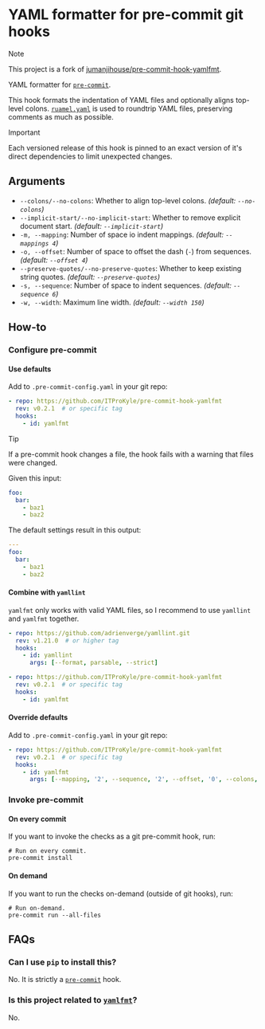 # YAML formatter for pre-commit git hooks

> [!NOTE]
> This project is a fork of [jumanjihouse/pre-commit-hook-yamlfmt](https://github.com/jumanjihouse/pre-commit-hook-yamlfmt).

YAML formatter for [`pre-commit`](http://pre-commit.com).

This hook formats the indentation of YAML files and optionally aligns top-level colons.
[`ruamel.yaml`](https://yaml.readthedocs.io/en/latest/) is used to roundtrip YAML files, preserving comments as much as possible.

> [!IMPORTANT]
> Each versioned release of this hook is pinned to an exact version of it's direct dependencies to limit unexpected changes.

## Arguments

- `--colons/--no-colons`: Whether to align top-level colons. _(default: `--no-colons`)_
- `--implicit-start/--no-implicit-start`: Whether to remove explicit document start. _(default: `--implicit-start`)_
- `-m, --mapping`: Number of space io indent mappings. _(default: `--mappings 4`)_
- `-o, --offset`: Number of space to offset the dash (`-`) from sequences. _(default: `--offset 4`)_
- `--preserve-quotes/--no-preserve-quotes`: Whether to keep existing string quotes. _(default: `--preserve-quotes`)_
- `-s, --sequence`: Number of space to indent sequences. _(default: `--sequence 6`)_
- `-w, --width`: Maximum line width. _(default: `--width 150`)_

## How-to

### Configure pre-commit

#### Use defaults

Add to `.pre-commit-config.yaml` in your git repo:

```yaml
- repo: https://github.com/ITProKyle/pre-commit-hook-yamlfmt
  rev: v0.2.1  # or specific tag
  hooks:
    - id: yamlfmt
```

> [!TIP]
> If a pre-commit hook changes a file, the hook fails with a warning that files were changed.

Given this input:

```yaml
foo:
  bar:
    - baz1
    - baz2
```

The default settings result in this output:

```yaml
---
foo:
  bar:
    - baz1
    - baz2
```

#### Combine with `yamllint`

`yamlfmt` only works with valid YAML files, so I recommend to use `yamllint` and `yamlfmt` together.

```yaml
- repo: https://github.com/adrienverge/yamllint.git
  rev: v1.21.0  # or higher tag
  hooks:
    - id: yamllint
      args: [--format, parsable, --strict]

- repo: https://github.com/ITProKyle/pre-commit-hook-yamlfmt
  rev: v0.2.1  # or specific tag
  hooks:
    - id: yamlfmt
```

#### Override defaults

Add to `.pre-commit-config.yaml` in your git repo:

```yaml
- repo: https://github.com/ITProKyle/pre-commit-hook-yamlfmt
  rev: v0.2.1  # or specific tag
  hooks:
    - id: yamlfmt
      args: [--mapping, '2', --sequence, '2', --offset, '0', --colons, --width, '150']
```

### Invoke pre-commit

#### On every commit

If you want to invoke the checks as a git pre-commit hook, run:

```console
# Run on every commit.
pre-commit install
```

#### On demand

If you want to run the checks on-demand (outside of git hooks), run:

```console
# Run on-demand.
pre-commit run --all-files
```

## FAQs

### Can I use `pip` to install this?

No. It is strictly a [`pre-commit`](http://pre-commit.com) hook.

### Is this project related to [`yamlfmt`](https://pypi.org/project/yamlfmt/)?

No.

